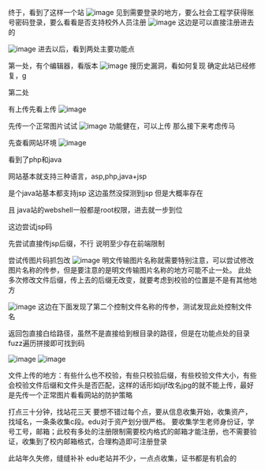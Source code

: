 

终于，看到了这样一个站
![image](https://user-images.githubusercontent.com/74198468/143690375-b2d122bc-9c09-4ea2-b945-86f6843ba630.png)
见到需要登录的地方，要么社会工程学获得账号密码登录，要么看看是否支持校外人员注册
![image](https://user-images.githubusercontent.com/74198468/143690431-d2a6526f-d132-45c6-a45c-ea82f294972e.png)
这边是可以直接注册进去的

![image](https://user-images.githubusercontent.com/74198468/143690483-9d9bfb99-1c69-4691-860c-c9ff4e8125f0.png)
进去以后，看到两处主要功能点


第一处，有个编辑器，看版本
![image](https://user-images.githubusercontent.com/74198468/143690603-93e73b0d-97b9-4f72-80d1-71b08c2b26e0.png)
搜历史漏洞，看如何复现
确定此站已经修复，g


第二处

有上传先看上传
![image](https://user-images.githubusercontent.com/74198468/143690629-aa671922-e82f-4eb3-8c58-ddf47b730840.png)

先传一个正常图片试试
![image](https://user-images.githubusercontent.com/74198468/143690648-9c7494f4-b19f-4742-b57d-8f14a2dad07c.png)
功能健在，可以上传
那么接下来考虑传马

先查看网站环境
![image](https://user-images.githubusercontent.com/74198468/143690678-3a646bda-f12e-4363-b759-9fd264bddf26.png)

看到了php和java

网站基本就支持三种语言，asp,php,java+jsp

是个java站基本都支持jsp
这边虽然没探测到jsp
但是大概率存在


且
java站的webshell一般都是root权限，进去就一步到位

这边尝试jsp码

先尝试直接传jsp后缀，不行
说明至少存在前端限制

尝试传图片码抓包改
![image](https://user-images.githubusercontent.com/74198468/143690807-d87cb8d3-46a2-4c6f-a428-25306ecc26d7.png)
明文传输图片名称就需要特别注意，可以尝试修改图片名称的传参，但是要注意的是明文传输图片名称的地方可能不止一处。
此处多次修改文件后缀，传上去的后缀无改变，就要考虑到校验的位置是不是有其他地方


![image](https://user-images.githubusercontent.com/74198468/143690886-d6642ae9-8c04-4a67-8dff-7ad99aa7456d.png)
这边在下面发现了第二个控制文件名称的传参，测试发现此处控制文件名

返回包直接白给路径，虽然不是直接给到根目录的路径，但是在功能点处的目录fuzz遍历拼接即可找到码

![image](https://user-images.githubusercontent.com/74198468/143690973-13f3d451-d3a8-4df3-8318-d9c37dd4dd92.png)
![image](https://user-images.githubusercontent.com/74198468/143690986-52f98f0d-5e1c-424a-8457-b143a3ef8340.png)


文件上传的地方：有些什么也不校验，有些只校验后缀，有些校验文件大小，有些会校验文件后缀和文件头是否匹配，这样的话形如jijf改名jpg的就不能上传，最好是先传一个正常图片看看网站的防护策略


打点三十分钟，找站花三天
要想不错过每个点，要从信息收集开始，收集资产，找域名，一条条收集c段。edu对于资产划分很严格。
要收集学生老师身份证，学号工号，邮箱；此校有多处的注册限制需要校内格式的邮箱才能注册，也不需要验证，收集到了校内邮箱格式，合理构造即可注册登录

此站年久失修，缝缝补补
edu老站并不少，一点点收集，证书都是有机会的





